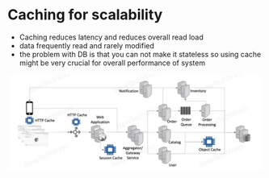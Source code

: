 # Caching for scalability

- Caching reduces latency and reduces overall read load
- data frequently read and rarely modified 
- the problem with DB is that you can not make it stateless so using cache might be very crucial for overall performance of system

![Alt text](./images/image-15.png)

